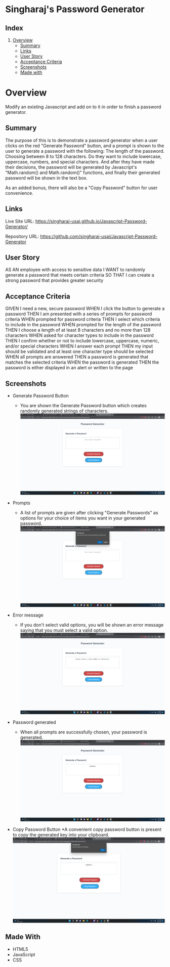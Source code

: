 # Singharaj's Password Generator

## Index
1. [Overview](#overview)
    - [Summary](#summary)
    - [Links](#links)
    - [User Story](#user-story)
    - [Acceptance Criteria](#acceptance-criteria)
    - [Screenshots](#screenshots)
    - [Made with](#made-with)

# Overview

Modify an existing Javascript and add on to it in order to finish a password generator. 

## Summary

The purpose of this is to demonstrate a password generator when a user clicks on the red "Generate Password" button,
and a prompt is shown to the user to generate a password with the following:
The length of the password.
Choosing between 8 to 128 characters.
Do they want to include lowercase, uppercase, numbers, and special characters.
And after they have made their decisions, the password will be generated by Javascript's "Math.random() and Math.random()" functions, and finally their
generated password will be shown in the text box.

As an added bonus, there will also be a "Copy Password" button for user convenience. 

## Links

Live Site URL: https://singharaj-usai.github.io/Javascript-Password-Generator/

Repository URL: https://github.com/singharaj-usai/Javascript-Password-Generator

## User Story

AS AN employee with access to sensitive data
I WANT to randomly generate a password that meets certain criteria
SO THAT I can create a strong password that provides greater security

## Acceptance Criteria

GIVEN I need a new, secure password
WHEN I click the button to generate a password
THEN I am presented with a series of prompts for password criteria
WHEN prompted for password criteria
THEN I select which criteria to include in the password
WHEN prompted for the length of the password
THEN I choose a length of at least 8 characters and no more than 128 characters
WHEN asked for character types to include in the password
THEN I confirm whether or not to include lowercase, uppercase, numeric, and/or special characters
WHEN I answer each prompt
THEN my input should be validated and at least one character type should be selected
WHEN all prompts are answered
THEN a password is generated that matches the selected criteria
WHEN the password is generated
THEN the password is either displayed in an alert or written to the page

## Screenshots
* Generate Password Button
    * You are shown the Generate Password button which creates randomly generated strings of characters.
![](./assets/Images/1.png)

* Prompts
    * A list of prompts are given after clicking "Generate Passwords" as options for your choice of items you want in your generated password.
![](./assets/Images/2.png)

* Error message
    * If you don't select valid options, you will be shown an error message saying that you must select a valid option.
![](./assets/Images/3.png)

* Password generated
    * When all prompts are successfully chosen, your password is generated.
![](./assets/Images/4.png)

* Copy Password Button
    *A  convenient copy password button is present to copy the generated key into your clipboard.
![](./assets/Images/5.png)

## Made With

* HTML5
* JavaScript
* CSS
